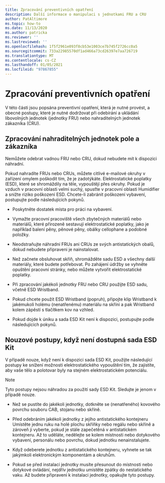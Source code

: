 ```yaml
---
title: Zpracování preventivních opatření
description: Další informace o manipulaci s jednotkami FRU a CRU
author: PatAltimore
ms.topic: how-to
ms.date: 11/13/2020
ms.author: patricka
ms.reviewer: ''
ms.lastreviewed: ''
ms.openlocfilehash: 1f5f2961e093f8cb53e1003ce7b745f2726cc0a5
ms.sourcegitcommit: 733a22985570df1ad466a73cd26397e7aa726719
ms.translationtype: MT
ms.contentlocale: cs-CZ
ms.lasthandoff: 01/05/2021
ms.locfileid: "97867855"
---
```

# <a name="handling-precautions"></a>Zpracování preventivních opatření

V této části jsou popsána preventivní opatření, která je nutné provést, a obecné postupy, které je nutné dodržovat při odebírání a ukládání libovolných jednotek (jednotky FRU) nebo nahraditelných jednotek zákazníka (CRU).

## <a name="handling-field-and-customer-replaceable-units"></a>Zpracování nahraditelných jednotek pole a zákazníka

Nemůžete odebrat vadnou FRU nebo CRU, dokud nebudete mít k dispozici náhradní.

Pokud nahradíte FRUs nebo CRUs, můžete citlivé e-mailové okruhy v zařízení omylem poškodit tím, že je zadotýkáte. Elektrostatické poplatky (ESD), které se shromáždily na těle, vypouštějí přes okruhy. Pokud je vzduch v pracovní oblasti velmi suchý, spusťte v pracovní oblasti Humidifier a snižte riziko poškození ESD. Chcete-li zabránit poškození vybavení, postupujte podle následujících pokynů.

-   Poskytněte dostatek místa pro práci na vybavení.

-   Vymažte pracovní pracoviště všech zbytečných materiálů nebo materiálů, které přirozeně sestavují elektrostatické poplatky, jako je například balení pěny, pěnové pěny, obálky cellophane a podobné položky.

-   Neodstraňujte náhradní FRUs ani CRUs ze svých antistatických obalů, dokud nebudete připraveni je nainstalovat.

-   Než začnete obsluhovat skříň, shromážděte sadu ESD a všechny další materiály, které budete potřebovat. Po zahájení údržby se vyhněte opuštění pracovní stránky, nebo můžete vytvořit elektrostatické poplatky.

-   Při zpracování jakékoli jednotky FRU nebo CRU použijte ESD sadu, včetně ESD Wristband.

-   Pokud chcete použít ESD Wristband (popruh), připojte klip Wristband k jakémukoli holému (nenatřenému) materiálu na skříni a pak Wristband kolem zápěstí s tlačítkem kov na vzhled.

-   Pokud dojde k úniku a sada ESD Kit není k dispozici, postupujte podle následujících pokynů.

## <a name="emergency-procedures-when-an-esd-kit-is-not-available"></a>Nouzové postupy, když není dostupná sada ESD Kit

V případě nouze, když není k dispozici sada ESD Kit, použijte následující postupy ke snížení možnosti elektrostatického vypouštění tím, že zajistíte, aby vaše tělo a polotovar byly na stejném elektrostatickém potenciálu.

> [!NOTE]
> Tyto postupy nejsou náhradou za použití sady ESD Kit. Sledujte je jenom v případě nouze.

-   Než se pustíte do jakékoli jednotky, dotkněte se (nenatřeného) kovového povrchu souboru CAB, stojanu nebo skříně.

-   Před odebráním jakékoli jednotky z jejího antistatického kontejneru Umístěte jednu ruku na holé plochu skříňky nebo regálu nebo skříně a zároveň ji vyberte, pokud je stále zapečetěná v antistatickém kontejneru. Až to uděláte, nedělejte se kolem místnosti nebo dotykového vybavení, personálu nebo povrchu, dokud jednotku nenainstalujete.

-   Když odeberete jednotku z antistatického kontejneru, vyhnete se tak jakýmkoli elektronickým komponentám a okruhům.

-   Pokud se před instalací jednotky musíte přesunout do místnosti nebo dotykové ovládání, nejdřív jednotku umístěte zpátky do nestatického vaku.
    Až budete připraveni k instalaci jednotky, opakujte tyto postupy.

